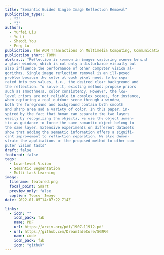 ```yaml
---
title: "Semantic Guided Single Image Reflection Removal"
publication_types:
  - "2"
  - "3"
authors:
  - Yunfei Liu
  - Yu Li
  - Shaodi You
  - Feng Lu
publication: The ACM Transactions on Multimedia Computing, Communications, and Applications
publication_short: TOMM
abstract: "Reflection is common in images capturing scenes behind
a glass window, which is not only a disturbance visually but
also influence the performance of other computer vision al-
gorithms. Single image reflection removal is an ill-posed
problem because the color at each pixel needs to be sepa-
rated into two values, i.e., the desired clear background and
the reflection. To solve it, existing methods propose priors
such as smoothness, color consistency. However, the low-
level priors are not reliable in complex scenes, for instance,
when capturing a real outdoor scene through a window,
both the foreground and background contain both smooth
and sharp area and a variety of color. In this paper, in-
spired by the fact that human can separate the two layers
easily by recognizing the objects, we use the object seman-
tic as guidance to force the same semantic object belong to
the same layer. Extensive experiments on different datasets
show that adding the semantic information offers a signifi-
cant improvement to reflection separation. We also demon-
strate the applications of the proposed method to other com-
puter vision tasks"
draft: false
featured: false
tags:
  - Love-level Vision
  - Semantic Segmentation
  - Multi-task Learning
image:
  filename: featured.png
  focal_point: Smart
  preview_only: false
  caption: Teaser Image
date: 2022-01-05T14:07:22.714Z

links:
  - icon: ""
    icon_pack: fab
    name: PDF
    url: https://arxiv.org/pdf/1907.11912.pdf
  - url: https://github.com/DreamtaleCore/SGRRN
    name: Code
    icon_pack: fab
    icon: "github"
---
```

